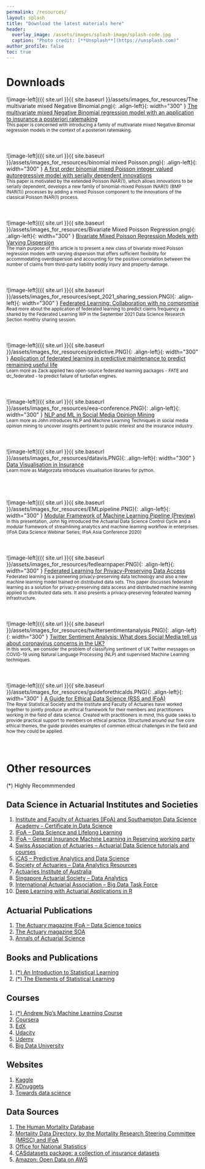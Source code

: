 ```yaml
---
permalink: /resources/
layout: splash
title: "Download the latest materials here"
header:
  overlay_image: /assets/images/splash-image/splash-code.jpg
  caption: "Photo credit: [**Unsplash**](https://unsplash.com)"
author_profile: false
toc: true
---
```


# Downloads
![image-left]({{ site.url }}{{ site.baseurl }}/assets/images_for_resources/The multivariate mixed Negative Binomial.png){: .align-left}{: width="300" } 
<a href="https://github.com/IFoADataScienceResearch/IFoADataScienceResearch.github.io/raw/master/assets/pdfs/The%20multivariate%20mixed%20Negative%20Binomial%20regression%20model%20with%20an%20application%20to%20insurance%20a%20posteriori%20ratemaking.pdf" download>The multivariate mixed Negative Binomial regression model with an application to insurance a posteriori ratemaking</a> <br> 
<small> This paper is concerned with introducing a family of multivariate mixed Negative Binomial regression models in the context of a posteriori ratemaking.  </small> 
<br>
<br>
<br>
<br>
![image-left]({{ site.url }}{{ site.baseurl }}/assets/images_for_resources/binomial mixed Poisson.png){: .align-left}{: width="300" } 
<a href="https://github.com/IFoADataScienceResearch/IFoADataScienceResearch.github.io/raw/master/assets/pdfs/A%20first%20order%20binomial%20mixed%20Poisson%20integer%20valued%20autoregressive%20model%20with%20serially%20dependent%20innovations.pdf" download>A first order binomial mixed Poisson integer valued autoregressive model with serially dependent innovations</a> <br> 
<small> This paper is motivated by the extended Poisson INAR(1), which allows innovations to be serially dependent, develops a new family of binomial-mixed Poisson INAR(1) (BMP INAR(1)) processes by adding a mixed Poisson component to the innovations of the classical Poisson INAR(1) process.  </small> 
<br>
<br>
<br>
<br>
![image-left]({{ site.url }}{{ site.baseurl }}/assets/images_for_resources/Bivariate Mixed Poisson Regression.png){: .align-left}{: width="300" } 
<a href="https://github.com/IFoADataScienceResearch/IFoADataScienceResearch.github.io/raw/master/assets/pdfs/Bivariate%20Mixed%20Poisson%20Regression%20Models%20with%20Varying%20Dispersion.pdf" download>Bivariate Mixed Poisson Regression Models with Varying Dispersion</a> <br> 
<small> The main purpose of this article is to present a new class of bivariate mixed Poisson regression models with varying dispersion that offers sufficient flexibility for accommodating  overdispersion and accounting for the positive correlation between the number of claims from third-party liability bodily injury and property damage.  </small> 
<br>
<br>
<br>
<br>
![image-left]({{ site.url }}{{ site.baseurl }}/assets/images_for_resources/sept_2021_sharing_session.PNG){: .align-left}{: width="300" } 
<a href="https://github.com/IFoADataScienceResearch/IFoADataScienceResearch.github.io/raw/master/assets/pdfs/knowledge_sharing/September%202021%20-%20IFoA%20Knowledge%20Sharing%20Session.pdf" download> Federated Learning: Collaboration with no compromise </a> <br> 
<small> Read more about the application of federated learning to predict claims frequency as shared by the Federated Learning WP in the September 2021 Data Science Research Section monthly sharing session. </small> 
<br>
<br>
<br>
<br>
![image-left]({{ site.url }}{{ site.baseurl }}/assets/images_for_resources/predictive.PNG){: .align-left}{: width="300" } 
<a href="https://github.com/IFoADataScienceResearch/IFoADataScienceResearch.github.io/raw/master/assets/pdfs/FL_predictive_maintenance.pdf" download>Application of federated learning in predictive maintenance to predict remaining useful life</a> <br> 
<small> Learn more as Zack applied two open-source federated learning packages - FATE and dc_federated - to predict failure of turbofan engines. </small> 
<br>
<br>
<br>
<br>
![image-left]({{ site.url }}{{ site.baseurl }}/assets/images_for_resources/eea-conference.PNG){: .align-left}{: width="300" } 
<a href="https://github.com/IFoADataScienceResearch/IFoADataScienceResearch.github.io/raw/master/assets/pdfs/E0260_Abstract_e-Conference_Ng.pdf" download>NLP and ML in Social Media Opinion Mining</a> <br> 
<small> Learn more as John introduces NLP and Machine Learning Techniques in social media opinion mining to uncover insights
pertinent to public interest and the insurance industry. </small> 
<br>
<br>
<br>
<br>
![image-left]({{ site.url }}{{ site.baseurl }}/assets/images_for_resources/datavis.PNG){: .align-left}{: width="300" } 
<a href="https://github.com/IFoADataScienceResearch/IFoADataScienceResearch.github.io/raw/master/assets/pdfs/Data%20Visualisation%20in%20Insurance.pdf" download>Data Visualisation in Insurance</a> <br> 
<small> Learn more as Małgorzata introduces visualisation libraries for python. </small> 
<br>
<br>
<br>
<br>
<br>
![image-left]({{ site.url }}{{ site.baseurl }}/assets/images_for_resources/EMLpipeline.PNG){: .align-left}{: width="300" } 
<a href="https://github.com/IFoADataScienceResearch/IFoADataScienceResearch.github.io/raw/master/assets/pdfs/Modular%20Framework%20of%20Machine%20Learning%20Pipeline.pdf" download>Modular Framework of Machine Learning Pipeline (Preview)</a> <br> 
<small> In this presentation, John Ng introduced the Actuarial Data Science Control Cycle and a modular framework of streamlining analytics and machine learning workflow in enterprises. (IFoA Data Science Webinar Series; IFoA Asia Conference 2020) </small> 
<br>
<br>
<br>
<br>
![image-left]({{ site.url }}{{ site.baseurl }}/assets/images_for_resources/fedlearnpaper.PNG){: .align-left}{: width="300" } 
<a href="https://github.com/IFoADataScienceResearch/IFoADataScienceResearch.github.io/raw/master/assets/pdfs/Federated%20Learning%20for%20Privacy-Preserving%20Data%20Access.pdf" download>Federated Learning for Privacy-Preserving Data Access</a> <br> 
<small> Federated learning is a pioneering privacy-preserving data technology and also a new machine learning model trained on distributed data sets. This paper discusses federated learning as a solution for privacy-preserving data access and distributed machine learning applied to distributed data sets. It also presents a privacy-preserving federated learning infrastructure.  </small> 
<br>
<br>
<br>
<br>
![image-left]({{ site.url }}{{ site.baseurl }}/assets/images_for_resources/twittersentimentanalysis.PNG){: .align-left}{: width="300" } 
<a href="https://github.com/IFoADataScienceResearch/IFoADataScienceResearch.github.io/raw/master/assets/pdfs/IFoA%20COVID%20Twitter%20Analysis_02072020.pdf" download>Twitter Sentiment Analysis: What does Social Media tell us about coronavirus concerns in the UK?</a> <br> 
<small> In this work, we consider the problem of classifying sentiment of UK Twitter messages on COVID-19 using Natural Language Processing (NLP) and supervised Machine Learning techniques.  </small> 
<br>
<br>
<br>
<br>
![image-left]({{ site.url }}{{ site.baseurl }}/assets/images_for_resources/guideforethicalds.PNG){: .align-left}{: width="300" } 
<a href="https://www.actuaries.org.uk/system/files/field/document/An%20Ethical%20Charter%20for%20Date%20Science%20WEB%20FINAL.PDF" download>A Guide for Ethical Data Science (RSS and IFoA)</a> <br> 
<small> The Royal Statistical Society and the Institute and Faculty of Actuaries have worked together to jointly produce an ethical framework for their members and practitioners working in the field of data science. Created with practitioners in mind, this guide seeks to provide practical support to members on ethical practice. Structured around our five core ethical themes, the guide provides examples of common ethical challenges in the field and how they could be applied.  </small> 
<br>
<br>
<br>
# Other resources

(*) Highly Recommmended

## Data Science in Actuarial Institutes and Societies

1. <a href="https://www.actuaries.org.uk/learn-and-develop/lifelong-learning/certificate-data-science">Institute and Faculty of Actuaries (IFoA) and Southampton Data Science Academy - Certificate in Data Science</a>
2.	<a href=" https://www.actuaries.org.uk/learn-and-develop/lifelong-learning/data-science">IFoA – Data Science and Lifelong Learning</a>
3.	<a href="https://institute-and-faculty-of-actuaries.github.io/mlr-blog/">IFoA – General Insurance Machine Learning in Reserving working party</a>
4.	<a href="https://www.actuarialdatascience.org/ADS-Tutorials/">Swiss Association of Actuaries – Actuarial Data Science tutorials and courses</a>
5.	<a href="https://thecasinstitute.org/professional-education/predictive-analytics/">iCAS – Predictive Analytics and Data Science</a>
6.	<a href="https://www.soa.org/sections/technology/technology-data-analytics-resources/">Society of Actuaries – Data Analytics Resources</a>
7.	<a href="https://www.actuaries.asn.au/microsites/actuaries-in-data-analytics/knowledge"> Actuaries Institute of Australia </a>
8.	<a href="https://www.actuaries.org.sg/big_data"> Singapore Actuarial Society – Data Analytics</a>
9.	<a href="https://www.actuaries.org/IAA/IAA/Task_Force/Big_Data_Task_Force.aspx?WebsiteKey=ff59269c-4928-4369-a169-03e74a6bd8ca&CommitteeTabs=3#CommitteeTabs">International Actuarial Association – Big Data Task Force</a>
10.	<a href="https://github.com/JSchelldorfer/DeepLearningWithActuarialApplications">Deep Learning with Actuarial Applications in R</a>

## Actuarial Publications
1. <a href="https://www.theactuary.com/categories/topics/data-science">The Actuary magazine IFoA – Data Science topics</a>
2. <a href="https://theactuarymagazine.org/category/innovation-technology/">The Actuary magazine SOA</a>
3. <a href="https://www.cambridge.org/core/journals/annals-of-actuarial-science">Annals of Actuarial Science</a>

## Books and Publications
1. <a href="http://faculty.marshall.usc.edu/gareth-james/">(*) An Introduction to Statistical Learning</a>
2. <a href="https://web.stanford.edu/~hastie/ElemStatLearn//">(*) The Elements of Statistical Learning</a>

## Courses
1. <a href="https://www.coursera.org/learn/machine-learning">(*) Andrew Ng’s Machine Learning Course</a>
2. <a href="https://www.coursera.org/">Coursera</a>
3. <a href="https://www.edx.org/">EdX</a>
4. <a href="https://www.udacity.com/">Udacity</a>
5. <a href="https://www.udemy.com/">Udemy</a>
6. <a href="http://bigdatauniversity.com/">Big Data University</a>

## Websites
1. <a href="https://www.kaggle.com/">Kaggle</a>
2. <a href="http://www.kdnuggets.com/">KDnuggets</a>
3. <a href="https://towardsdatascience.com/">Towards data science</a>

## Data Sources
1. <a href="https://www.mortality.org/">The Human Mortality Database</a>
2. <a href="https://www.actuaries.org.uk/documents/ifoa-mortality-data-directory-version-1">Mortality Data Directory, by the Mortality Research Steering Committee (MRSC) and IFoA</a>
3. <a href="https://www.ons.gov.uk/">Office for National Statistics</a>
4. <a href="http://cas.uqam.ca/">CASdatasets package: a collection of insurance datasets</a>
5. <a href="https://registry.opendata.aws/">Amazon: Open Data on AWS</a>
